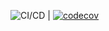 ![CI/CD](https://github.com/andreasneskile/my-portfolio/workflows/CI/CD/badge.svg) | [![codecov](https://codecov.io/gh/andreasneskile/my-portfolio/branch/master/graph/badge.svg)](https://codecov.io/gh/andreasneskile/my-portfolio)
